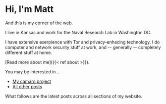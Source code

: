 # Hi, I'm Matt

And this is my corner of the web.

I live in Kansas and work for the Naval Research Lab in Washington DC.

I have extensive exerpience with Tor and privacy-enhacing technology. I do computer and network security stuff at work, and -- generally -- completely different stuff at home.

[Read more about me]({{< ref about >}}).

You may be interested in ...

<ul>
<li><a href="{{< ref camaro >}}">My camaro project</a>
<li><a href="{{< ref posts >}}">All other posts</a>
</ul>

What follows are the latest posts across all sections of my website.